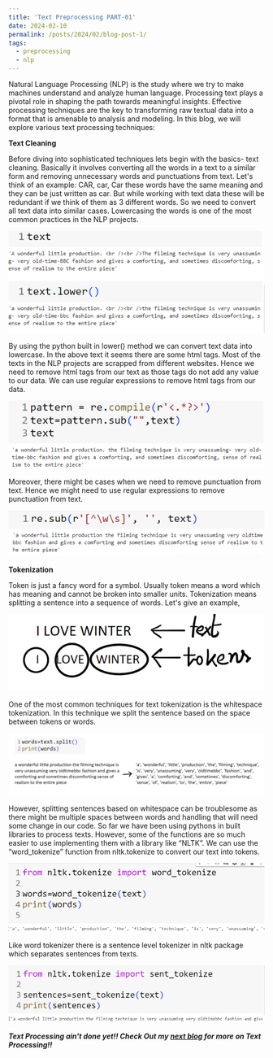 ```yaml
---
title: 'Text Preprocessing PART-01'
date: 2024-02-10
permalink: /posts/2024/02/blog-post-1/
tags:
  - preprocessing
  - nlp
---
```


Natural Language Processing (NLP) is the study where we try to make machines understand and analyze human language. Processing text plays a pivotal role in shaping the path towards meaningful insights. Effective processing techniques are the key to transforming raw textual data into a format that is amenable to analysis and modeling. In this blog, we will explore various text processing techniques:

**Text Cleaning**


Before diving into sophisticated techniques lets begin with the basics- text cleaning. Basically it involves converting all the words in a text to a similar form and removing unnecessary words and punctuations from text. Let's think of an example: CAR, car, Car these words have the same meaning and they can be just written as car.  But while working with text data these will be redundant if we think of them as 3 different words. So we need to convert all text data into similar cases. Lowercasing the words is one of the most common practices in the NLP projects. 

![image](/images/text1.png)

By using the python built in lower() method we can convert text data into lowercase. In the above text it seems there are some html tags. Most of the texts in the NLP projects are scrapped from different websites. Hence we need to remove html tags from our text as those tags do not add any value to our data. We can use regular expressions to remove html tags from our data. 

![image](/images/text2.png)

Moreover, there might be cases when we need to remove punctuation from text. Hence we might need to use regular expressions to remove punctuation from text. 

![image](/images/text3.png)

**Tokenization**

Token is just a fancy word for a symbol. Usually token means a word which has meaning and cannot be broken into smaller units. Tokenization means splitting a sentence into a sequence of words. Let's give an example,  

![image](/images/custom.png)

One of the most common techniques for text tokenization is the whitespace tokenization. In this technique we split the sentence based on the space between tokens or words. 

![image](/images/wrrr.png)

However, splitting sentences based on whitespace can be troublesome as there might be multiple spaces between words and handling that will need some change in our code. So far we have been using pythons in built libraries to process texts. However, some of the functions are so much easier to use implementing them with a library like “NLTK”. We can use the “word_tokenize” function from nltk.tokenize to convert our text into tokens. 

![image](/images/nltk.png)

Like word tokenizer there is a sentence level tokenizer in nltk package which separates sentences from texts.

![image](/images/nltk2.png)

***Text Processing ain't done yet!! Check Out my [next blog](https://kazi-kr.github.io/posts/2024/02/blog-post-2/) for more on Text Processing!!***
